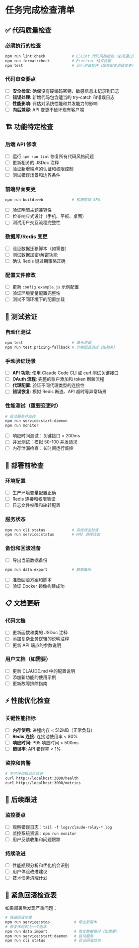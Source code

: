 # 任务完成检查清单

## ✅ 代码质量检查

### 必须执行的检查
```bash
npm run lint:check            # ESLint 代码风格检查（必须通过）
npm run format:check          # Prettier 格式检查
npm test                      # 运行测试套件（如有相关逻辑变更）
```

### 代码审查要点
- [ ] **安全检查**: 确保没有硬编码密钥、敏感信息未记录到日志
- [ ] **错误处理**: 新增代码包含适当的 try-catch 和错误日志
- [ ] **性能影响**: 评估对系统性能和并发能力的影响
- [ ] **向后兼容**: API 变更不破坏现有客户端

## 🏗️ 功能特定检查

### 后端 API 修改
- [ ] 运行 `npm run lint` 修复所有代码风格问题
- [ ] 更新相关的 JSDoc 注释
- [ ] 验证新增端点的认证和权限控制
- [ ] 测试错误场景和边界条件

### 前端界面变更
```bash
npm run build:web             # 构建前端 SPA
```
- [ ] 验证明暗主题兼容性
- [ ] 检查响应式设计（手机、平板、桌面）
- [ ] 测试用户交互流程完整性

### 数据库/Redis 变更
- [ ] 验证数据迁移脚本（如需要）
- [ ] 测试数据加密/解密功能
- [ ] 确认 Redis 键过期策略正确

### 配置文件修改
- [ ] 更新 `config.example.js` 示例配置
- [ ] 验证环境变量配置完整性
- [ ] 测试不同环境下的配置加载

## 🧪 测试验证

### 自动化测试
```bash
npm test                      # 单元测试
npm run test:pricing-fallback # 价格回退测试（如相关）
```

### 手动验证场景
- [ ] **API 功能**: 使用 Claude Code CLI 或 curl 测试关键接口
- [ ] **OAuth 流程**: 完整的账户添加和 token 刷新流程
- [ ] **代理配置**: 验证不同代理类型的连接性
- [ ] **错误恢复**: 模拟 Redis 断连、API 超时等异常场景

### 性能测试（重要变更时）
```bash
# 启动服务并监控
npm run service:start:daemon
npm run monitor
```
- [ ] 响应时间测试：关键接口 < 200ms
- [ ] 并发测试：模拟 50-100 并发请求
- [ ] 内存泄漏检查：长时间运行监控

## 🚀 部署前检查

### 环境配置
- [ ] 生产环境变量配置正确
- [ ] Redis 连接和权限验证
- [ ] 日志文件权限和轮转配置

### 服务状态
```bash
npm run cli status            # 系统状态检查
npm run service:status        # PM2 进程状态
```

### 备份和回滚准备
- [ ] 导出当前数据备份
```bash
npm run data:export           # 数据备份
```
- [ ] 准备回滚方案和脚本
- [ ] 验证 Docker 镜像构建成功

## 📋 文档更新

### 代码文档
- [ ] 更新函数和类的 JSDoc 注释
- [ ] 添加复杂业务逻辑的说明注释
- [ ] 更新 API 端点的参数说明

### 用户文档（如需要）
- [ ] 更新 CLAUDE.md 中的配置说明
- [ ] 添加新功能的使用示例
- [ ] 更新故障排除指南

## ⚡ 性能优化检查

### 关键性能指标
- [ ] **内存使用**: 进程内存 < 512MB（正常负载）
- [ ] **Redis 连接**: 连接池使用率 < 80%
- [ ] **响应时间**: P95 响应时间 < 500ms
- [ ] **错误率**: API 错误率 < 1%

### 监控和告警
```bash
# 生产环境启动后验证
curl http://localhost:3000/health
curl http://localhost:3000/metrics
```

## 🔄 后续跟进

### 监控要点
- [ ] 观察错误日志：`tail -f logs/claude-relay-*.log`
- [ ] 监控系统资源：`npm run monitor`
- [ ] 用户反馈收集和问题跟踪

### 持续改进
- [ ] 性能瓶颈分析和优化机会识别
- [ ] 用户体验改进建议
- [ ] 技术债务清理计划

## 🚨 紧急回滚检查表

如果部署后发现严重问题：
```bash
# 快速回滚步骤
npm run service:stop           # 停止新版本
# 恢复代码到上一个版本
npm run data:import            # 恢复数据备份（如需要）
npm run service:start:daemon   # 启动服务
npm run cli status             # 验证回滚成功
```